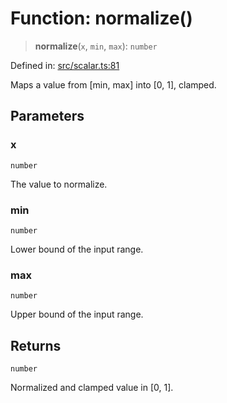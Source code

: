 # Function: normalize()

> **normalize**(`x`, `min`, `max`): `number`

Defined in: [src/scalar.ts:81](https://github.com/rndelpuerto/lenguados/blob/3db26e60cf924a3f02d7d869c59509fd2fa87c96/packages/math2d/src/scalar.ts#L81)

Maps a value from [min, max] into [0, 1], clamped.

## Parameters

### x

`number`

The value to normalize.

### min

`number`

Lower bound of the input range.

### max

`number`

Upper bound of the input range.

## Returns

`number`

Normalized and clamped value in [0, 1].
